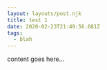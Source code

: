 ```yaml
---
layout: layouts/post.njk
title: test 1
date: 2020-02-23T21:49:56.681Z
tags:
  - blah
---
```

content goes here...
